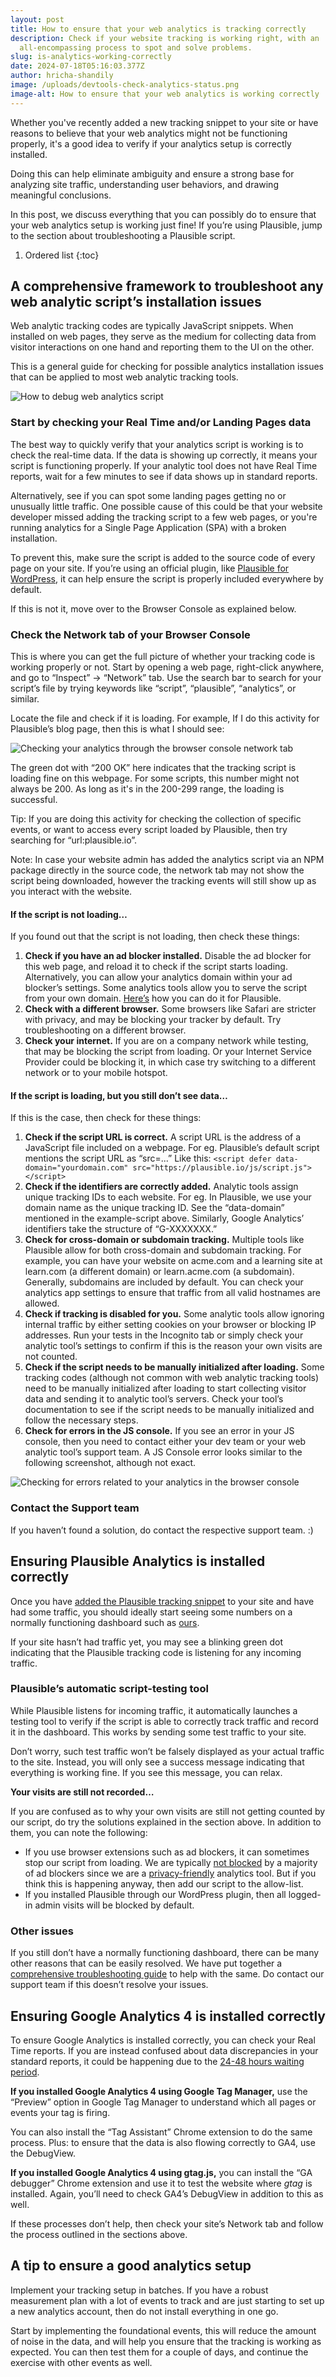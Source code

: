 ```yaml
---
layout: post
title: How to ensure that your web analytics is tracking correctly
description: Check if your website tracking is working right, with an
  all-encompassing process to spot and solve problems.
slug: is-analytics-working-correctly
date: 2024-07-18T05:16:03.377Z
author: hricha-shandily
image: /uploads/devtools-check-analytics-status.png
image-alt: How to ensure that your web analytics is working correctly
---
```

Whether you've recently added a new tracking snippet to your site or have reasons to believe that your web analytics might not be functioning properly, it's a good idea to verify if your analytics setup is correctly installed.

Doing this can help eliminate ambiguity and ensure a strong base for analyzing site traffic, understanding user behaviors, and drawing meaningful conclusions.

In this post, we discuss everything that you can possibly do to ensure that your web analytics setup is working just fine! If you’re using Plausible, jump to the section about troubleshooting a Plausible script.

1. Ordered list
{:toc}

## A comprehensive framework to troubleshoot any web analytic script’s installation issues

Web analytic tracking codes are typically JavaScript snippets. When installed on web pages, they serve as the medium for collecting data from visitor interactions on one hand and reporting them to the UI on the other.

This is a general guide for checking for possible analytics installation issues that can be applied to most web analytic tracking tools.

![How to debug web analytics script](https://plausible.io/uploads/framework-web-analytics-script-debug.png)

### Start by checking your Real Time and/or Landing Pages data

The best way to quickly verify that your analytics script is working is to check the real-time data. If the data is showing up correctly, it means your script is functioning properly. If your analytic tool does not have Real Time reports, wait for a few minutes to see if data shows up in standard reports.

Alternatively, see if you can spot some landing pages getting no or unusually little traffic. One possible cause of this could be that your website developer missed adding the tracking script to a few web pages, or you're running analytics for a Single Page Application (SPA) with a broken installation.

To prevent this, make sure the script is added to the source code of every page on your site. If you’re using an official plugin, like [Plausible for WordPress](https://wordpress.org/plugins/plausible-analytics/), it can help ensure the script is properly included everywhere by default.

If this is not it, move over to the Browser Console as explained below.

### Check the Network tab of your Browser Console

This is where you can get the full picture of whether your tracking code is working properly or not. Start by opening a web page, right-click anywhere, and go to “Inspect” -> “Network” tab. Use the search bar to search for your script’s file by trying keywords like “script”, “plausible”, “analytics”, or similar.

Locate the file and check if it is loading. For example, If I do this activity for Plausible’s blog page, then this is what I should see:

![Checking your analytics through the browser console network tab](https://plausible.io/uploads/browser-console-tag-check.png)

The green dot with “200 OK” here indicates that the tracking script is loading fine on this webpage. For some scripts, this number might not always be 200. As long as it's in the 200-299 range, the loading is successful.

Tip: If you are doing this activity for checking the collection of specific events, or want to access every script loaded by Plausible, then try searching for “url:plausible.io”.

Note: In case your website admin has added the analytics script via an NPM package directly in the source code, the network tab may not show the script being downloaded, however the tracking events will still show up as you interact with the website.

#### If the script is not loading…

If you found out that the script is not loading, then check these things:

1. **Check if you have an ad blocker installed.** Disable the ad blocker for this web page, and reload it to check if the script starts loading. Alternatively, you can allow your analytics domain within your ad blocker’s settings. Some analytics tools allow you to serve the script from your own domain. [Here’s](https://plausible.io/docs/proxy/introduction#are-you-concerned-about-missing-data) how you can do it for Plausible.
2. **Check with a different browser.** Some browsers like Safari are stricter with privacy, and may be blocking your tracker by default. Try troubleshooting on a different browser.
3. **Check your internet.** If you are on a company network while testing, that may be blocking the script from loading. Or your Internet Service Provider could be blocking it, in which case try switching to a different network or to your mobile hotspot.

#### If the script is loading, but you still don’t see data…

If this is the case, then check for these things:

1. **Check if the script URL is correct.** A script URL is the address of a JavaScript file included on a webpage. For eg. Plausible’s default script mentions the script URL as “src=...” Like this:
`<script defer data-domain="yourdomain.com" src="https://plausible.io/js/script.js"></script>`
2. **Check if the identifiers are correctly added.** Analytic tools assign unique tracking IDs to each website. For eg. In Plausible, we use your domain name as the unique tracking ID.
See the “data-domain” mentioned in the example-script above. Similarly, Google Analytics’ identifiers take the structure of “G-XXXXXXX.”
3. **Check for cross-domain or subdomain tracking.** Multiple tools like Plausible allow for both cross-domain and subdomain tracking. For example, you can have your website on acme.com and a learning site at learn.com (a different domain) or learn.acme.com (a subdomain).
Generally, subdomains are included by default. You can check your analytics app settings to ensure that traffic from all valid hostnames are allowed.
4. **Check if tracking is disabled for you.** Some analytic tools allow ignoring internal traffic by either setting cookies on your browser or blocking IP addresses. Run your tests in the Incognito tab or simply check your analytic tool’s settings to confirm if this is the reason your own visits are not counted.
5. **Check if the script needs to be manually initialized after loading.** Some tracking codes (although not common with web analytic tracking tools) need to be manually initialized after loading to start collecting visitor data and sending it to analytic tool’s servers. Check your tool’s documentation to see if the script needs to be manually initialized and follow the necessary steps.
6. **Check for errors in the JS console.** If you see an error in your JS console, then you need to contact either your dev team or your web analytic tool’s support team. A JS Console error looks similar to the following screenshot, although not exact. 

![Checking for errors related to your analytics in the browser console](https://plausible.io/uploads/browser-error.png)

### Contact the Support team

If you haven’t found a solution, do contact the respective support team. :)

## Ensuring Plausible Analytics is installed correctly

Once you have [added the Plausible tracking snippet](https://plausible.io/docs/plausible-script) to your site and have had some traffic, you should ideally start seeing some numbers on a normally functioning dashboard such as [ours](https://plausible.io/plausible.io).

If your site hasn’t had traffic yet, you may see a blinking green dot indicating that the Plausible tracking code is listening for any incoming traffic.

### Plausible’s automatic script-testing tool

While Plausible listens for incoming traffic, it automatically launches a testing tool to verify if the script is able to correctly track traffic and record it in the dashboard. This works by sending some test traffic to your site.

Don’t worry, such test traffic won’t be falsely displayed as your actual traffic to the site. Instead, you will only see a success message indicating that everything is working fine. If you see this message, you can relax.

**Your visits are still not recorded…**

If you are confused as to why your own visits are still not getting counted by our script, do try the solutions explained in the section above. In addition to them, you can note the following:

- If you use browser extensions such as ad blockers, it can sometimes stop our script from loading. We are typically [not blocked](https://plausible.io/docs/proxy/introduction) by a majority of ad blockers since we are a [privacy-friendly](https://plausible.io/privacy-focused-web-analytics) analytics tool. But if you think this is happening anyway, then add our script to the allow-list.
- If you installed Plausible through our WordPress plugin, then all logged-in admin visits will be blocked by default.

### Other issues

If you still don’t have a normally functioning dashboard, there can be many other reasons that can be easily resolved. We have put together a [comprehensive troubleshooting guide](https://plausible.io/docs/troubleshoot-integration) to help with the same. Do contact our support team if this doesn’t resolve your issues.

## Ensuring Google Analytics 4 is installed correctly

To ensure Google Analytics is installed correctly, you can check your Real Time reports. If you are instead confused about data discrepancies in your standard reports, it could be happening due to the [24-48 hours waiting period](https://support.google.com/analytics/answer/11198161?hl=en).

**If you installed Google Analytics 4 using Google Tag Manager,** use the “Preview” option in Google Tag Manager to understand which all pages or events your tag is firing.

You can also install the “Tag Assistant” Chrome extension to do the same process. Plus: to ensure that the data is also flowing correctly to GA4, use the DebugView.

**If you installed Google Analytics 4 using gtag.js,** you can install the “GA debugger” Chrome extension and use it to test the website where *gtag* is installed. Again, you’ll need to check GA4’s DebugView in addition to this as well.

If these processes don’t help, then check your site’s Network tab and follow the process outlined in the sections above.

## A tip to ensure a good analytics setup

Implement your tracking setup in batches. If you have a robust measurement plan with a lot of events to track and are just starting to set up a new analytics account, then do not install everything in one go.

Start by implementing the foundational events, this will reduce the amount of noise in the data, and will help you ensure that the tracking is working as expected. You can then test them for a couple of days, and continue the exercise with other events as well.
